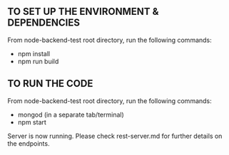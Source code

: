 ## TO SET UP THE ENVIRONMENT & DEPENDENCIES

From node-backend-test root directory, run the following commands:
* npm install
* npm run build


## TO RUN THE CODE

From node-backend-test root directory, run the following commands:
* mongod (in a separate tab/terminal)
* npm start

Server is now running. Please check rest-server.md for further details on the endpoints.